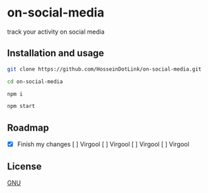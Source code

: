 # on-social-media

track your activity on social media


## Installation and usage


```bash
git clone https://github.com/HosseinDotLink/on-social-media.git

cd on-social-media

npm i

npm start
```

## Roadmap
- [x] Finish my changes
[ ] Virgool
[ ] Virgool
[ ] Virgool
[ ] Virgool

## License
[GNU](https://www.gnu.org/licenses/gpl-3.0.en.html)
